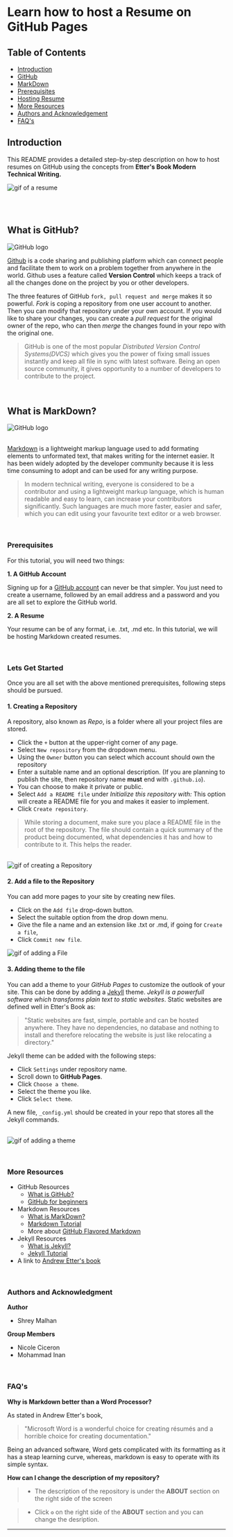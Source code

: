 # Learn how to host a Resume on GitHub Pages

## Table of Contents
* [Introduction](#introduction)
* [GitHub](#what-is-github) 
* [MarkDown](#what-is-markdown)
* [Prerequisites](#prerequisites)
* [Hosting Resume](#lets-get-started)
* [More Resources](#more-resources) 
* [Authors and Acknowledgement](#authors-and-acknowledgment)
* [FAQ's](#faqs)
## Introduction
This README provides a detailed step-by-step description on how to host resumes on GitHub using the concepts from **Etter's Book  Modern Technical Writing.**

<img  src="resume.gif" alt="gif of a resume">

<br> <br>
## What is GitHub?

<img  src="gitLogopng.png" alt="GitHub logo">

[Github](https://www.youtube.com/watch?v=w3jLJU7DT5E&ab_channel=GitHub) is a code sharing and publishing platform which can connect people and facilitate them to work on a problem together from anywhere in the world. Github uses a feature called **Version Control** which keeps a track of all the changes done on the project by you or other developers.

The three features of GitHub `fork, pull request and merge` makes it so powerful. *Fork* is coping a repository from one user account to another. Then you can modify that repository under your own account. If you would like to share your changes, you can create a *pull request* for the original owner of the repo, who can then *merge* the changes found in your repo with the original one. 

> GitHub is one of the most popular *Distributed Version Control Systems(DVCS)* which gives you the power of fixing small issues instantly and keep all file in sync with latest software. 
>Being an open source community, it gives opportunity to a number of developers  to contribute to the project.

</br>

## What is MarkDown?

<img src="markdown.gif" alt="GitHub logo">

</br>[Markdown](https://www.youtube.com/watch?v=f49LJV1i-_w&ab_channel=Codecademy) is a lightweight markup language used to add formating elements to unformated text, that makes writing for the internet easier. It has been widely adopted by the developer community because it is less time consuming to adopt and can be used for any writing purpose. 

> In modern technical writing, everyone is considered to be a contributor and using a lightweight markup language, which is human readable and easy to learn, can increase your contributors significantly. 
Such languages are much more faster, easier and safer, which you can edit using your favourite text editor or a web browser.


<br>

### Prerequisites

For this tutorial, you will need two things:

**1. A GitHub Account**

Signing up for a [GitHub account](https://github.com/) can never be that simpler. You just need to create a username, followed by an email address and a password and you are all set to explore the GitHub world.

**2. A Resume**

Your resume can be of any format, i.e. .txt, .md etc. In this tutorial, we will be hosting Markdown created resumes.

<br>

### Lets Get Started

Once you are all set with the above mentioned prerequisites, following steps should be pursued. 

#### 1. Creating a Repository
A repository, also known as *Repo*, is a folder where all your project files are stored.

* Click the `+` button at the upper-right corner of any page. 
* Select `New repository` from the dropdown menu.
* Using the `Owner` button you can select which account should own the repository
* Enter a suitable name and an optional description. (If you are planning to publish the site, then repository name **must** end with `.github.io`).
* You can choose to make it private or public.
* Select `Add a README file` under *Initialize this repository with:* This option will create a README file for you and makes it easier to implement.
* Click `Create repository`.

> While storing a document, make sure you place a README file in the root of the repository. The file should contain a quick summary of the product being documented, what dependencies it has and how to contribute to it.
> This helps the reader.

<br>
<img  src="createRepo.gif" alt="gif of creating a Repository">


#### 2. Add a file to the Repository
You can add more pages to your site by creating new files.
* Click on the `Add file` drop-down button.
* Select the suitable option from the drop down menu. 
* Give the file a name and an extension like .txt or .md, if going for `Create a file`, 
* Click `Commit new file`.

<img src="createFile.gif" alt="gif of adding a File"> 


#### 3. Adding theme to the file
You can add a theme to your *GitHub Pages* to customize the outlook of your site. This can be done by adding a [Jekyll](https://docs.github.com/en/free-pro-team@latest/github/working-with-github-pages/about-github-pages-and-jekyll) theme.
*Jekyll is a powerfull software which transforms plain text to static websites*. Static websites are defined well in Etter's Book as:
> "Static websites are fast, simple, portable and can be hosted anywhere. They have no dependencies, no database and nothing to install and therefore relocating the website is just like relocating a directory."

Jekyll theme can be added with the following steps:  

* Click `Settings` under repository name.
* Scroll down to **GitHub Pages**.
* Click `Choose a theme`.
* Select the theme you like.
* Click `Select theme`.

A new file, `_config.yml` should be created in your repo that stores all the Jekyll commands. 

<br> <img src="theme.gif" alt="gif of adding a theme"> 

<br>


### More Resources
* GitHub Resources
    * [What is GitHub?](https://www.youtube.com/watch?v=w3jLJU7DT5E&ab_channel=GitHub)
    * [GitHub for beginners](https://readwrite.com/2013/09/30/understanding-github-a-journey-for-beginners-part-1/)
* Markdown Resources
    * [What is MarkDown?](https://www.youtube.com/watch?v=f49LJV1i-_w&ab_channel=Codecademy)
    * [Markdown Tutorial](https://www.markdowntutorial.com/)
    * More about [GitHub Flavored Markdown](https://github.github.com/gfm/)
* Jekyll Resources
    * [What is Jekyll?](https://www.youtube.com/watch?v=T1itpPvFWHI&list=PLLAZ4kZ9dFpOPV5C5Ay0pHaa0RJFhcmcB&ab_channel=MikeDane)
    * [Jekyll Tutorial](https://www.youtube.com/playlist?list=PLLAZ4kZ9dFpOPV5C5Ay0pHaa0RJFhcmcB)
* A link to [Andrew Etter's book](https://www.amazon.ca/Modern-Technical-Writing-Introduction-Documentation-ebook/dp/B01A2QL9SS)


<br>

### Authors and Acknowledgment

**Author**
* Shrey Malhan

**Group Members**
* Nicole Ciceron
* Mohammad Inan

<br>

### FAQ's
**Why is Markdown better than a Word Processor?**

As stated in Andrew Etter's book, 
> "Microsoft Word is a wonderful choice for creating résumés and a horrible
choice for creating documentation."

Being an advanced software, Word gets complicated with its formatting as it has a steap learning curve, whereas, markdown is easy to operate with its simple syntax.



**How can I change the description of my repository?**

> * The description of the repository is under the **ABOUT** section on the right side of the screen 

> * Click `⚙️` on the right side of the **ABOUT** section and you can change the desription.

---


